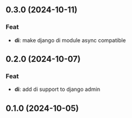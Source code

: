 ## 0.3.0 (2024-10-11)

### Feat

- **di**: make django di module async compatible

## 0.2.0 (2024-10-07)

### Feat

- **di**: add di support to django admin

## 0.1.0 (2024-10-05)
